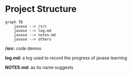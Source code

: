 # Project Structure

```mermaid
graph TB
	javase --> /src
	javase --> log.md
	javase --> notes.md
	javase --> others
```

**/src:** code demos

**log.md:** a log used to record the progress of javase learning

**NOTES.md:** as its name suggests



